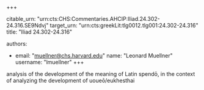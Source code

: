+++


citable_urn: "urn:cts:CHS:Commentaries.AHCIP:Iliad.24.302-24.316.SE9Ndvj"
target_urn: "urn:cts:greekLit:tlg0012.tlg001:24.302-24.316"
title: "Iliad 24.302-24.316"

authors:
- email: "muellner@chs.harvard.edu"
  name: "Leonard Muellner"
  username: "lmuellner"
+++

<p>analysis of the development of the meaning of Latin spendō, in the context of analyzing the development of uoueō/eukhesthai</p>